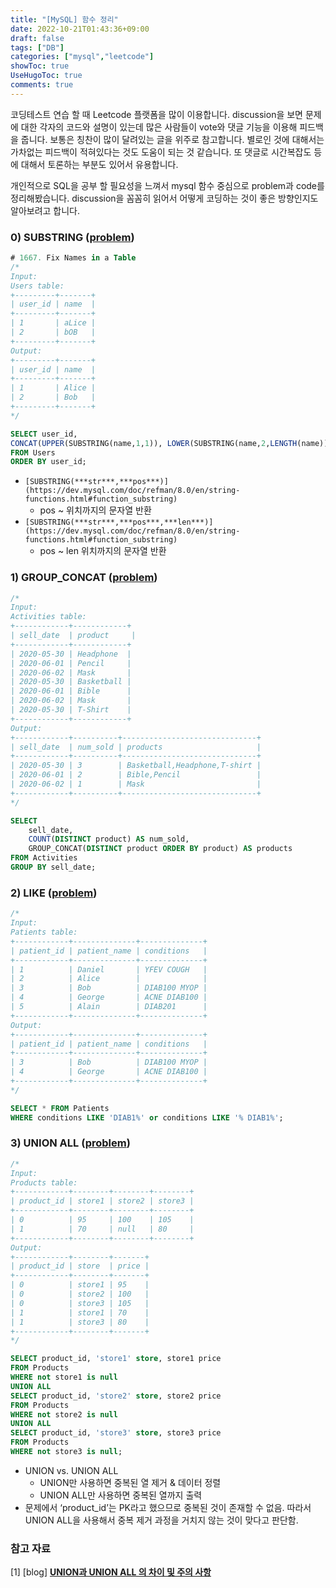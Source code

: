 ```yaml
---
title: "[MySQL] 함수 정리"
date: 2022-10-21T01:43:36+09:00
draft: false
tags: ["DB"]
categories: ["mysql","leetcode"]
showToc: true
UseHugoToc: true
comments: true
---
```


코딩테스트 연습 할 때 Leetcode 플랫폼을 많이 이용합니다. discussion을 보면 문제에 대한 각자의 코드와 설명이 있는데 많은 사람들이 vote와 댓글 기능을 이용해 피드백을 줍니다. 보통은 칭찬이 많이 달려있는 글을 위주로 참고합니다. 별로인 것에 대해서는 가차없는 피드백이 적혀있다는 것도 도움이 되는 것 같습니다. 또 댓글로 시간복잡도 등에 대해서 토론하는 부분도 있어서 유용합니다. 

개인적으로 SQL을 공부 할 필요성을 느껴서 mysql 함수 중심으로 problem과 code를 정리해봤습니다. discussion을 꼼꼼히 읽어서 어떻게 코딩하는 것이 좋은 방향인지도 알아보려고 합니다. 

### 0) SUBSTRING ([problem](https://leetcode.com/problems/fix-names-in-a-table/?envType=study-plan&id=sql-i))

```sql
# 1667. Fix Names in a Table
/*
Input: 
Users table:
+---------+-------+
| user_id | name  |
+---------+-------+
| 1       | aLice |
| 2       | bOB   |
+---------+-------+
Output: 
+---------+-------+
| user_id | name  |
+---------+-------+
| 1       | Alice |
| 2       | Bob   |
+---------+-------+
*/

SELECT user_id, 
CONCAT(UPPER(SUBSTRING(name,1,1)), LOWER(SUBSTRING(name,2,LENGTH(name)))) as name
FROM Users
ORDER BY user_id;
```

- `[SUBSTRING(***str***,***pos***)](https://dev.mysql.com/doc/refman/8.0/en/string-functions.html#function_substring)`
    - pos ~ 위치까지의 문자열 반환
- `[SUBSTRING(***str***,***pos***,***len***)](https://dev.mysql.com/doc/refman/8.0/en/string-functions.html#function_substring)`
    - pos ~ len 위치까지의 문자열 반환

### 1) GROUP_CONCAT ([problem](https://leetcode.com/problems/group-sold-products-by-the-date/))

```sql
/*
Input: 
Activities table:
+------------+------------+
| sell_date  | product     |
+------------+------------+
| 2020-05-30 | Headphone  |
| 2020-06-01 | Pencil     |
| 2020-06-02 | Mask       |
| 2020-05-30 | Basketball |
| 2020-06-01 | Bible      |
| 2020-06-02 | Mask       |
| 2020-05-30 | T-Shirt    |
+------------+------------+
Output: 
+------------+----------+------------------------------+
| sell_date  | num_sold | products                     |
+------------+----------+------------------------------+
| 2020-05-30 | 3        | Basketball,Headphone,T-shirt |
| 2020-06-01 | 2        | Bible,Pencil                 |
| 2020-06-02 | 1        | Mask                         |
+------------+----------+------------------------------+
*/

SELECT 
    sell_date,
    COUNT(DISTINCT product) AS num_sold,
    GROUP_CONCAT(DISTINCT product ORDER BY product) AS products
FROM Activities
GROUP BY sell_date;
```

### 2) LIKE ([problem](https://leetcode.com/problems/patients-with-a-condition/?envType=study-plan&id=sql-i))

```sql
/*
Input: 
Patients table:
+------------+--------------+--------------+
| patient_id | patient_name | conditions   |
+------------+--------------+--------------+
| 1          | Daniel       | YFEV COUGH   |
| 2          | Alice        |              |
| 3          | Bob          | DIAB100 MYOP |
| 4          | George       | ACNE DIAB100 |
| 5          | Alain        | DIAB201      |
+------------+--------------+--------------+
Output: 
+------------+--------------+--------------+
| patient_id | patient_name | conditions   |
+------------+--------------+--------------+
| 3          | Bob          | DIAB100 MYOP |
| 4          | George       | ACNE DIAB100 | 
+------------+--------------+--------------+
*/

SELECT * FROM Patients
WHERE conditions LIKE 'DIAB1%' or conditions LIKE '% DIAB1%';
```

### 3) UNION ALL ([problem](https://leetcode.com/problems/rearrange-products-table/))

```sql
/*
Input: 
Products table:
+------------+--------+--------+--------+
| product_id | store1 | store2 | store3 |
+------------+--------+--------+--------+
| 0          | 95     | 100    | 105    |
| 1          | 70     | null   | 80     |
+------------+--------+--------+--------+
Output: 
+------------+--------+-------+
| product_id | store  | price |
+------------+--------+-------+
| 0          | store1 | 95    |
| 0          | store2 | 100   |
| 0          | store3 | 105   |
| 1          | store1 | 70    |
| 1          | store3 | 80    |
+------------+--------+-------+
*/

SELECT product_id, 'store1' store, store1 price
FROM Products
WHERE not store1 is null
UNION ALL
SELECT product_id, 'store2' store, store2 price
FROM Products
WHERE not store2 is null
UNION ALL
SELECT product_id, 'store3' store, store3 price
FROM Products
WHERE not store3 is null;
```

- UNION vs. UNION ALL
    - UNION만 사용하면 중복된 열 제거 & 데이터 정렬
    - UNION ALL만 사용하면 중복된 열까지 출력
- 문제에서 ‘product_id’는 PK라고 했으므로 중복된 것이 존재할 수 없음. 따라서 UNION ALL을 사용해서 중복 제거 과정을 거치지 않는 것이 맞다고 판단함.

### 참고 자료
[1] [blog] ****[UNION과 UNION ALL 의 차이 및 주의 사항](http://intomysql.blogspot.com/2011/01/union-union-all.html)****